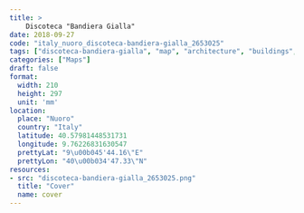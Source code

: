 ```yaml
---
title: > 
    Discoteca "Bandiera Gialla"
date: 2018-09-27
code: "italy_nuoro_discoteca-bandiera-gialla_2653025"
tags: ["discoteca-bandiera-gialla", "map", "architecture", "buildings", "Nuoro", "Italy"]
categories: ["Maps"]
draft: false
format:
  width: 210
  height: 297
  unit: 'mm'
location:
  place: "Nuoro"
  country: "Italy"
  latitude: 40.57981448531731
  longitude: 9.76226831630547
  prettyLat: "9\u00b045'44.16\"E"
  prettyLon: "40\u00b034'47.33\"N"
resources:
- src: "discoteca-bandiera-gialla_2653025.png"
  title: "Cover"
  name: cover
---
```

